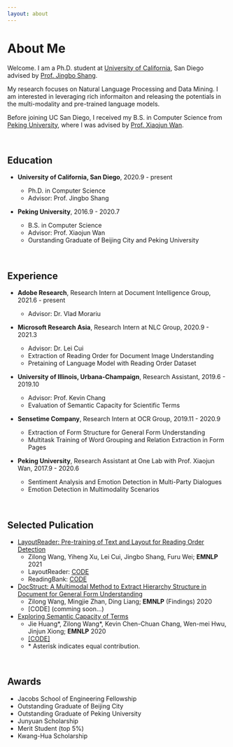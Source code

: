 ```yaml
---
layout: about 
---
```


# About Me

Welcome. I am a Ph.D. student at [University of California](https://ucsd.edu), San Diego advised by [Prof. Jingbo Shang](https://shangjingbo1226.github.io).

My research focuses on Natural Language Processing and Data Mining. I am interested in leveraging rich informaiton and releasing the potentials in the multi-modality and pre-trained language models.

Before joining UC San Diego, I received my B.S. in Computer Science from [Peking University](https://www.pku.edu.cn), where I was advised by [Prof. Xiaojun Wan](https://wanxiaojun.github.io).

<br/>

## Education

* **University of California, San Diego**, 2020.9 - present
  * Ph.D. in Computer Science
  * Advisor: Prof. Jingbo Shang

* **Peking University**, 2016.9 - 2020.7
  * B.S. in Computer Science
  * Advisor: Prof. Xiaojun Wan
  * Ourstanding Graduate of Beijing City and Peking University

<br/>

## Experience

* **Adobe Research**, Research Intern at Document Intelligence Group, 2021.6 - present
  * Advisor: Dr. Vlad Morariu

* **Microsoft Research Asia**, Research Intern at NLC Group, 2020.9 - 2021.3
  * Advisor: Dr. Lei Cui
  * Extraction of Reading Order for Document Image Understanding
  * Pretaining of Language Model with Reading Order Dataset

* **University of Illinois, Urbana-Champaign**, Research Assistant, 2019.6 - 2019.10
  * Advisor: Prof. Kevin Chang
  * Evaluation of Semantic Capacity for Scientific Terms

* **Sensetime Company**, Research Intern at OCR Group, 2019.11 - 2020.9
  * Extraction of Form Structure for General Form Understanding
  * Multitask Training of Word Grouping and Relation Extraction in Form Pages

* **Peking University**, Research Assistant at One Lab with Prof. Xiaojun Wan, 2017.9 - 2020.6
  * Sentiment Analysis and Emotion Detection in Multi-Party Dialogues
  * Emotion Detection in Multimodality Scenarios

<br/>

## Selected Pulication
* [LayoutReader: Pre-training of Text and Layout for Reading Order Detection](https://arxiv.org/pdf/2108.11591)
  * Zilong Wang, Yiheng Xu, Lei Cui, Jingbo Shang, Furu Wei; **EMNLP** 2021
  * LayoutReader: [CODE](https://github.com/microsoft/unilm/tree/master/layoutreader)
  * ReadingBank: [CODE](https://github.com/doc-analysis/ReadingBank)
* [DocStruct: A Multimodal Method to Extract Hierarchy Structure in Document for General Form Understanding](https://arxiv.org/pdf/2010.11685)
  * Zilong Wang, Mingjie Zhan, Ding Liang; **EMNLP** (Findings) 2020
  * [CODE] (comming soon...)
* [Exploring Semantic Capacity of Terms](https://arxiv.org/pdf/2010.01898)
  * Jie Huang\*, Zilong Wang\*, Kevin Chen-Chuan Chang, Wen-mei Hwu, Jinjun Xiong; **EMNLP** 2020
  * [[CODE]](https://github.com/c3sr/semantic-capacity)
  * \* Asterisk indicates equal contribution.

<br/>

## Awards

* Jacobs School of Engineering Fellowship
* Outstanding Graduate of Beijing City
* Outstanding Graduate of Peking University
* Junyuan Scholarship
* Merit Student (top 5%)
* Kwang-Hua Scholarship
